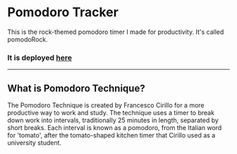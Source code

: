 # Pomodoro Tracker

This is the rock-themed pomodoro timer I made for productivity. It's called pomodoRock.

### It is deployed [here]()

---

## What is Pomodoro Technique?

The Pomodoro Technique is created by Francesco Cirillo for a more productive way to work and study. The technique uses a timer to break down work into intervals, traditionally 25 minutes in length, separated by short breaks. Each interval is known as a pomodoro, from the Italian word for 'tomato', after the tomato-shaped kitchen timer that Cirillo used as a university student.
